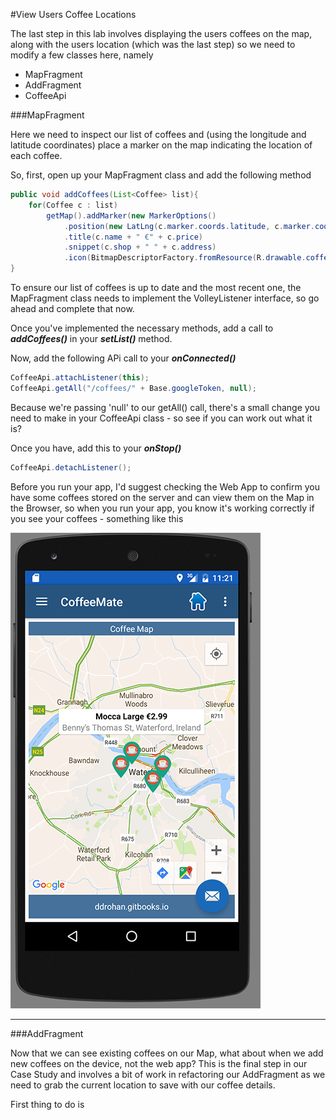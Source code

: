 #View Users Coffee Locations

The last step in this lab involves displaying the users coffees on the map, along with the users location (which was the last step) so we need to modify a few classes here, namely

- MapFragment
- AddFragment
- CoffeeApi

###MapFragment

Here we need to inspect our list of coffees and (using the longitude and latitude coordinates) place a marker on the map indicating the location of each coffee.

So, first, open up your MapFragment class and add the following method

~~~java
public void addCoffees(List<Coffee> list){ 
    for(Coffee c : list) 
        getMap().addMarker(new MarkerOptions() 
            .position(new LatLng(c.marker.coords.latitude, c.marker.coords.longitude)) 
            .title(c.name + " €" + c.price) 
            .snippet(c.shop + " " + c.address)                 
            .icon(BitmapDescriptorFactory.fromResource(R.drawable.coffee)));
}
~~~

To ensure our list of coffees is up to date and the most recent one, the MapFragment class needs to implement the VolleyListener interface, so go ahead and complete that now.

Once you've implemented the necessary methods, add a call to **_addCoffees()_** in your **_setList()_** method.

Now, add the following APi call to your **_onConnected()_**  

~~~java
CoffeeApi.attachListener(this);
CoffeeApi.getAll("/coffees/" + Base.googleToken, null);
~~~

Because we're passing 'null' to our getAll() call, there's a small change you need to make in your CoffeeApi class - so see if you can work out what it is?


Once you have, add this to your **_onStop()_**

~~~java
CoffeeApi.detachListener();
~~~

Before you run your app, I'd suggest checking the Web App to confirm you have some coffees stored on the server and can view them on the Map in the Browser, so when you run your app, you know it's working correctly if you see your coffees - something like this

![](/assets/coffeemate.9.png)

---

###AddFragment

Now that we can see existing coffees on our Map, what about when we add new coffees on the device, not the web app? This is the final step in our Case Study and involves a bit of work in refactoring our AddFragment as we need to grab the current location to save with our coffee details.

First thing to do is 




